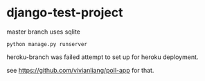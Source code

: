 # django-test-project
master branch uses sqlite
```
python manage.py runserver
```

heroku-branch was failed attempt to set up for heroku deployment.

see https://github.com/vivianliang/poll-app for that.
